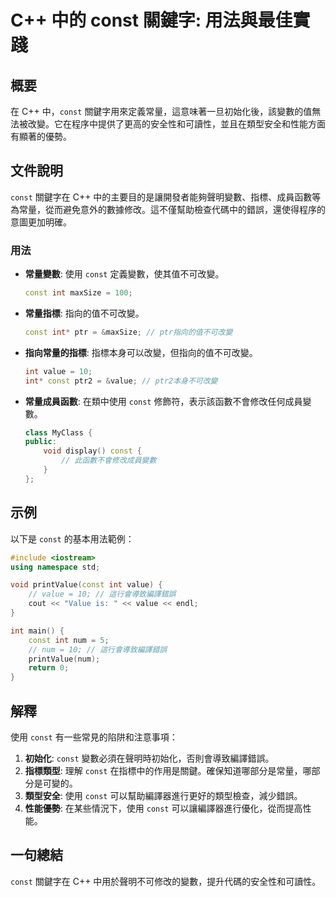 <!--
Meta Description: # C++ 中的 const 關鍵字: 用法與最佳實踐 ## 概要 在 C++ 中，`const` 關鍵字用來定義常量，這意味著一旦初始化後，該變數的值無法被改變。它在程序中提供了更高的安全性和可讀性，並且在類型安全和性能方面有顯著的優勢。 ## 文件說明 `const` 關鍵字在 C++ 中的主要...
Meta Keywords: const, int, value, cpp, num
-->

# C++ 中的 const 關鍵字: 用法與最佳實踐

## 概要
在 C++ 中，`const` 關鍵字用來定義常量，這意味著一旦初始化後，該變數的值無法被改變。它在程序中提供了更高的安全性和可讀性，並且在類型安全和性能方面有顯著的優勢。

## 文件說明
`const` 關鍵字在 C++ 中的主要目的是讓開發者能夠聲明變數、指標、成員函數等為常量，從而避免意外的數據修改。這不僅幫助檢查代碼中的錯誤，還使得程序的意圖更加明確。

### 用法
- **常量變數**: 使用 `const` 定義變數，使其值不可改變。
  ```cpp
  const int maxSize = 100;
  ```

- **常量指標**: 指向的值不可改變。
  ```cpp
  const int* ptr = &maxSize; // ptr指向的值不可改變
  ```

- **指向常量的指標**: 指標本身可以改變，但指向的值不可改變。
  ```cpp
  int value = 10;
  int* const ptr2 = &value; // ptr2本身不可改變
  ```

- **常量成員函數**: 在類中使用 `const` 修飾符，表示該函數不會修改任何成員變數。
  ```cpp
  class MyClass {
  public:
      void display() const {
          // 此函數不會修改成員變數
      }
  };
  ```

## 示例
以下是 `const` 的基本用法範例：

```cpp
#include <iostream>
using namespace std;

void printValue(const int value) {
    // value = 10; // 這行會導致編譯錯誤
    cout << "Value is: " << value << endl;
}

int main() {
    const int num = 5;
    // num = 10; // 這行會導致編譯錯誤
    printValue(num);
    return 0;
}
```

## 解釋
使用 `const` 有一些常見的陷阱和注意事項：

1. **初始化**: `const` 變數必須在聲明時初始化，否則會導致編譯錯誤。
2. **指標類型**: 理解 `const` 在指標中的作用是關鍵。確保知道哪部分是常量，哪部分是可變的。
3. **類型安全**: 使用 `const` 可以幫助編譯器進行更好的類型檢查，減少錯誤。
4. **性能優勢**: 在某些情況下，使用 `const` 可以讓編譯器進行優化，從而提高性能。

## 一句總結
`const` 關鍵字在 C++ 中用於聲明不可修改的變數，提升代碼的安全性和可讀性。